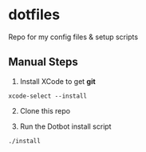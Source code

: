 # dotfiles
Repo for my config files &amp; setup scripts

## Manual Steps

1. Install XCode to get **git**

```
xcode-select --install
```

2. Clone this repo

3. Run the Dotbot install script

```
./install
```
